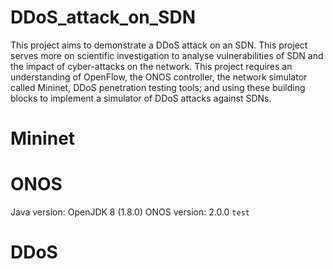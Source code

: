 # DDoS_attack_on_SDN
This project aims to demonstrate a DDoS attack on an SDN. This project serves more on scientific investigation to analyse vulnerabilities of SDN and the impact of cyber-attacks on the network.
This project requires an understanding of OpenFlow, the ONOS controller, the network simulator called Mininet, DDoS penetration testing tools; and using these building blocks to implement a simulator of DDoS attacks against SDNs. 

# Mininet

# ONOS
Java version: OpenJDK 8 (1.8.0)
ONOS version: 2.0.0
`test`


# DDoS
